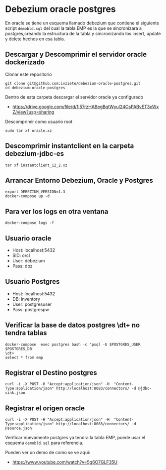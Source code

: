 # Debezium oracle postgres

En oracle se tiene un esquema llamado debezium que contiene el siguiente script `demobld.sql` del cual la tabla EMP es la que se sincronizara a postgres,creando la estructura de la tabla y sincronizando los insert, update y delete hechos en esa tabla.

## Descargar y Descomprimir el servidor oracle dockerizado

Clonar este repositorio

```
git clone git@github.com:ivziete/debezium-oracle-postgres.git
cd debezium-oracle-postgres
```

Dentro de esta carpeta descargar el servidor oracle ya configurado

* https://drive.google.com/file/d/1I57rzHABegBqtWyuI24OsPABvET3oWxZ/view?usp=sharing

Descomprimir como usuario root
```
sudo tar xf oracle.xz
```

## Descomprimir instantclient en la carpeta debezium-jdbc-es
```
tar xf instantclient_12_2.xz
```
## Arrancar Entorno Debezium, Oracle y Postgres
```
export DEBEZIUM_VERSION=1.3
docker-compose up -d
```
## Para ver los logs en otra ventana
```
docker-compose logs -f
```
## Usuario oracle

* Host: localhost:5432
* SID: orcl
* User: debezium 
* Pass: dbz

## Usuario Postgres

* Host: localhost:5432
* DB: inventory
* User: postgresuser
* Pass: postgrespw

## Verificar la base de datos postgres \dt+ no tendra tablas
```
docker-compose  exec postgres bash -c 'psql -U $POSTGRES_USER $POSTGRES_DB'
\dt+
select * from emp 
```
## Registrar el Destino postgres
```
curl -i -X POST -H "Accept:application/json" -H  "Content-Type:application/json" http://localhost:8083/connectors/ -d @jdbc-sink.json
```
## Registrar el origen oracle
```
curl -i -X POST -H "Accept:application/json" -H  "Content-Type:application/json" http://localhost:8083/connectors/ -d @source.json
```

Verificar nuevamente postgres ya tendra la tabla EMP, puede usar el esquema `demobld.sql` para referencia.

Pueden ver un demo de como se ve aqui:
* https://www.youtube.com/watch?v=5g6O7GLF35U
